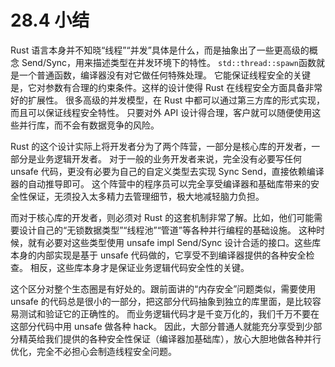 # 28.4 小结

Rust 语言本身并不知晓“线程”“并发”具体是什么，而是抽象出了一些更高级的概念 Send/Sync，用来描述类型在并发环境下的特性。
`std::thread::spawn`函数就是一个普通函数，编译器没有对它做任何特殊处理。
它能保证线程安全的关键是，它对参数有合理的约束条件。这样的设计使得 Rust 在线程安全方面具备非常好的扩展性。
很多高级的并发模型，在 Rust 中都可以通过第三方库的形式实现，而且可以保证线程安全特性。
只要对外 API 设计得合理，客户就可以随便使用这些并行库，而不会有数据竞争的风险。

Rust 的这个设计实际上将开发者分为了两个阵营，一部分是核心库的开发者，一部分是业务逻辑开发者。
对于一般的业务开发者来说，完全没有必要写任何 unsafe 代码，更没有必要为自己的自定义类型去实现 Sync Send，直接依赖编译器的自动推导即可。
这个阵营中的程序员可以完全享受编译器和基础库带来的安全性保证，无须投入太多精力去管理细节，极大地减轻脑力负担。

而对于核心库的开发者，则必须对 Rust 的这套机制非常了解。比如，他们可能需要设计自己的“无锁数据类型”“线程池”“管道”等各种并行编程的基础设施。
这种时候，就有必要对这些类型使用 unsafe impl Send/Sync 设计合适的接口。这些库本身的内部实现是基于 unsafe 代码做的，它享受不到编译器提供的各种安全检查。
相反，这些库本身才是保证业务逻辑代码安全性的关键。

这个区分对整个生态圈是有好处的。跟前面讲的“内存安全”问题类似，需要使用 unsafe 的代码总是很小的一部分，把这部分代码抽象到独立的库里面，是比较容易测试和验证它的正确性的。
而业务逻辑代码才是千变万化的，我们千万不要在这部分代码中用 unsafe 做各种 hack。
因此，大部分普通人就能充分享受到少部分精英给我们提供的各种安全性保证（编译器加基础库），放心大胆地做各种并行优化，完全不必担心会制造线程安全问题。

